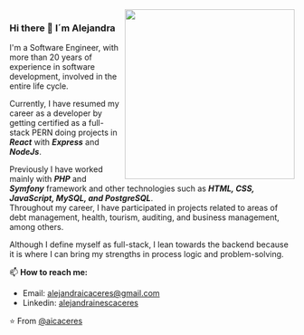 <img align='right' src="https://res.cloudinary.com/dnzbhrg86/v1669066854/coding_atdbyq.gif" width="300">

### Hi there 👋 I´m Alejandra

I'm a Software Engineer, with more than 20 years of experience in software development, involved in the entire life cycle.

Currently, I have resumed my career as a developer by getting certified as a full-stack PERN doing projects in **_React_** with **_Express_** and **_NodeJs_**.

Previously I have worked mainly with **_PHP_** and **_Symfony_** framework and other technologies such as **_HTML, CSS, JavaScript, MySQL, and PostgreSQL_**. 
<br>Throughout my career, I have participated in projects related to areas of debt management, health, tourism, auditing, and business management, among others.

Although I define myself as full-stack, I lean towards the backend because it is where I can bring my strengths in process logic and problem-solving.

📫 **How to reach me:**
- Email: alejandraicaceres@gmail.com
- Linkedin: [alejandrainescaceres](https://www.linkedin.com/in/alejandrainescaceres)

⭐️ From [@aicaceres](https://github.com/aicaceres)

<!--
**aicaceres/aicaceres** is a ✨ _special_ ✨ repository because its `README.md` (this file) appears on your GitHub profile.

Here are some ideas to get you started:

- 🔭 I’m currently working on ...
- 🌱 I’m currently learning ...
- 👯 I’m looking to collaborate on ...
- 🤔 I’m looking for help with ...
- 💬 Ask me about ...
- 📫 How to reach me: ...
- 😄 Pronouns: ...
- ⚡ Fun fact: ...
-->
